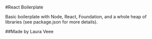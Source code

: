 #React Boilerplate

Basic boilerplate with Node, React, Foundation, and a whole heap of libraries (see package.json for more details).

##Made by Laura Veee
